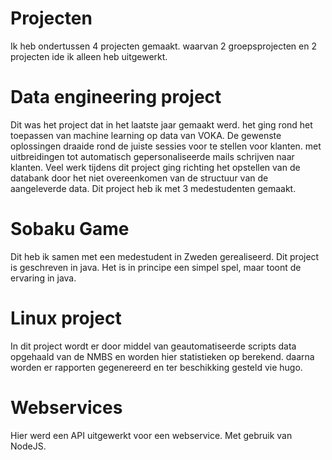 # Projecten
Ik heb ondertussen 4 projecten gemaakt. waarvan 2 groepsprojecten en 2 projecten ide ik alleen heb uitgewerkt.

# Data engineering project
Dit was het project dat in het laatste jaar gemaakt werd. het ging rond het toepassen van machine learning op data van VOKA. De gewenste oplossingen draaide rond de juiste sessies voor te stellen voor klanten. met uitbreidingen tot automatisch gepersonaliseerde mails schrijven naar klanten. Veel werk tijdens dit project ging richting het opstellen van de databank door het niet overeenkomen van de structuur van de aangeleverde data. Dit project heb ik met 3 medestudenten gemaakt.

# Sobaku Game
Dit heb ik samen met een medestudent in Zweden gerealiseerd. Dit project is geschreven in java. Het is in principe een simpel spel, maar toont de ervaring in java.

# Linux project
In dit project wordt er door middel van geautomatiseerde scripts data opgehaald van de NMBS en worden hier statistieken op berekend. daarna worden er rapporten gegenereerd en ter beschikking gesteld vie hugo.

# Webservices
Hier werd een API uitgewerkt voor een webservice. Met gebruik van NodeJS.